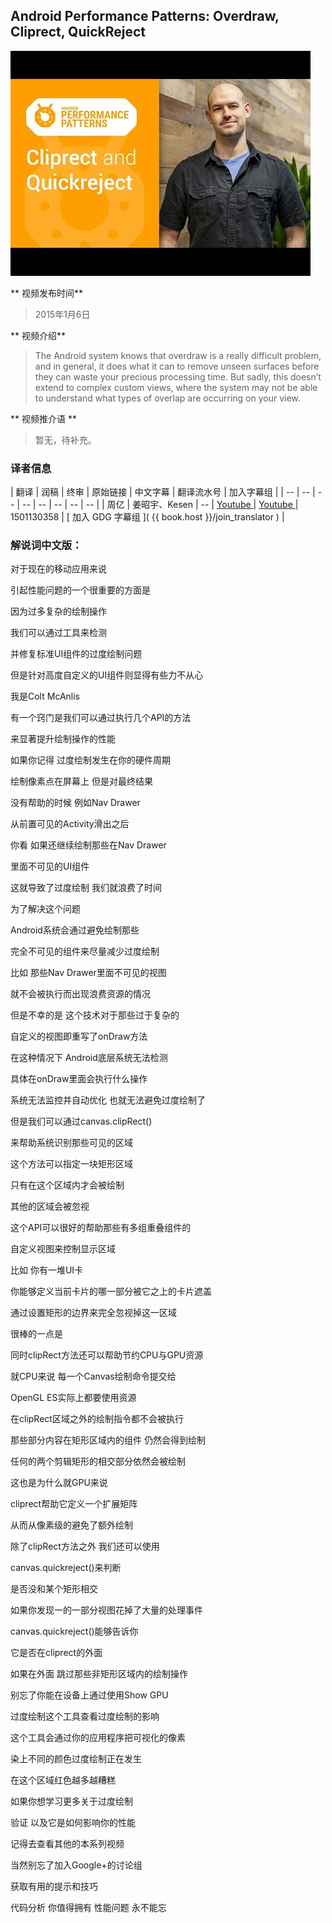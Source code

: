 ## Android Performance Patterns: Overdraw, Cliprect, QuickReject

![video_screenshot](images/vkTn3Ule4Ps.jpg)

** 视频发布时间**
 
> 2015年1月6日

** 视频介绍**

> The Android system knows that overdraw is a really difficult problem, and in general, it does what it can to remove unseen surfaces before they can waste your precious processing time. But sadly, this doesn’t extend to complex custom views, where the system may not be able to understand what types of overlap are occurring on your view.

** 视频推介语 **

>  暂无，待补充。


### 译者信息

| 翻译 | 润稿 | 终审 | 原始链接 | 中文字幕 |  翻译流水号  |  加入字幕组  |
| -- | -- | -- | -- | -- |  -- | -- | -- |
| 周亿 | 姜昭宇、Kesen | -- | [ Youtube ](  https://www.youtube.com/watch?v=vkTn3Ule4Ps )  |  [ Youtube ]( https://www.youtube.com/watch?v=vkTn3Ule4Ps ) | 1501130358 | [ 加入 GDG 字幕组 ]( {{ book.host }}/join_translator )  |



### 解说词中文版：

对于现在的移动应用来说

引起性能问题的一个很重要的方面是

因为过多复杂的绘制操作

我们可以通过工具来检测

并修复标准UI组件的过度绘制问题

但是针对高度自定义的UI组件则显得有些力不从心

我是Colt McAnlis

有一个窍门是我们可以通过执行几个API的方法

来显著提升绘制操作的性能

如果你记得  过度绘制发生在你的硬件周期

绘制像素点在屏幕上  但是对最终结果

没有帮助的时候  例如Nav Drawer

从前置可见的Activity滑出之后

你看  如果还继续绘制那些在Nav Drawer

里面不可见的UI组件

这就导致了过度绘制  我们就浪费了时间

为了解决这个问题

Android系统会通过避免绘制那些

完全不可见的组件来尽量减少过度绘制

比如  那些Nav Drawer里面不可见的视图

就不会被执行而出现浪费资源的情况

但是不幸的是  这个技术对于那些过于复杂的

自定义的视图即重写了onDraw方法

在这种情况下  Android底层系统无法检测

具体在onDraw里面会执行什么操作

系统无法监控并自动优化  也就无法避免过度绘制了

但是我们可以通过canvas.clipRect()

来帮助系统识别那些可见的区域

这个方法可以指定一块矩形区域

只有在这个区域内才会被绘制

其他的区域会被忽视

这个API可以很好的帮助那些有多组重叠组件的

自定义视图来控制显示区域

比如  你有一堆UI卡

你能够定义当前卡片的哪一部分被它之上的卡片遮盖

通过设置矩形的边界来完全忽视掉这一区域

很棒的一点是

同时clipRect方法还可以帮助节约CPU与GPU资源

就CPU来说  每一个Canvas绘制命令提交给

OpenGL ES实际上都要使用资源

在clipRect区域之外的绘制指令都不会被执行

那些部分内容在矩形区域内的组件  仍然会得到绘制

任何的两个剪辑矩形的相交部分依然会被绘制

这也是为什么就GPU来说

cliprect帮助它定义一个扩展矩阵

从而从像素级的避免了额外绘制

除了clipRect方法之外  我们还可以使用

canvas.quickreject()来判断

是否没和某个矩形相交

如果你发现一的一部分视图花掉了大量的处理事件

canvas.quickreject()能够告诉你

它是否在cliprect的外面

如果在外面  跳过那些非矩形区域内的绘制操作

别忘了你能在设备上通过使用Show GPU

过度绘制这个工具查看过度绘制的影响

这个工具会通过你的应用程序把可视化的像素

染上不同的颜色过度绘制正在发生

在这个区域红色越多越糟糕

如果你想学习更多关于过度绘制

验证  以及它是如何影响你的性能

记得去查看其他的本系列视频

当然别忘了加入Google+的讨论组

获取有用的提示和技巧

代码分析  你值得拥有  性能问题  永不能忘